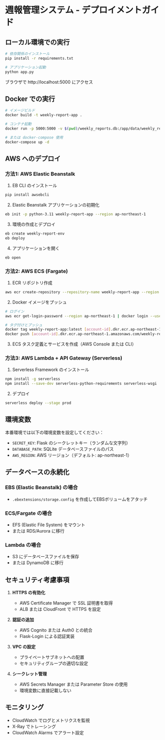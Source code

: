 # 週報管理システム - デプロイメントガイド

## ローカル環境での実行

```bash
# 依存関係のインストール
pip install -r requirements.txt

# アプリケーション起動
python app.py
```

ブラウザで http://localhost:5000 にアクセス

## Docker での実行

```bash
# イメージビルド
docker build -t weekly-report-app .

# コンテナ起動
docker run -p 5000:5000 -v $(pwd)/weekly_reports.db:/app/data/weekly_reports.db weekly-report-app

# または docker-compose 使用
docker-compose up -d
```

## AWS へのデプロイ

### 方法1: AWS Elastic Beanstalk

1. EB CLI のインストール
```bash
pip install awsebcli
```

2. Elastic Beanstalk アプリケーションの初期化
```bash
eb init -p python-3.11 weekly-report-app --region ap-northeast-1
```

3. 環境の作成とデプロイ
```bash
eb create weekly-report-env
eb deploy
```

4. アプリケーションを開く
```bash
eb open
```

### 方法2: AWS ECS (Fargate)

1. ECR リポジトリ作成
```bash
aws ecr create-repository --repository-name weekly-report-app --region ap-northeast-1
```

2. Docker イメージをプッシュ
```bash
# ログイン
aws ecr get-login-password --region ap-northeast-1 | docker login --username AWS --password-stdin [account-id].dkr.ecr.ap-northeast-1.amazonaws.com

# タグ付けとプッシュ
docker tag weekly-report-app:latest [account-id].dkr.ecr.ap-northeast-1.amazonaws.com/weekly-report-app:latest
docker push [account-id].dkr.ecr.ap-northeast-1.amazonaws.com/weekly-report-app:latest
```

3. ECS タスク定義とサービスを作成（AWS Console または CLI）

### 方法3: AWS Lambda + API Gateway (Serverless)

1. Serverless Framework のインストール
```bash
npm install -g serverless
npm install --save-dev serverless-python-requirements serverless-wsgi
```

2. デプロイ
```bash
serverless deploy --stage prod
```

## 環境変数

本番環境では以下の環境変数を設定してください：

- `SECRET_KEY`: Flask のシークレットキー（ランダムな文字列）
- `DATABASE_PATH`: SQLite データベースファイルのパス
- `AWS_REGION`: AWS リージョン（デフォルト: ap-northeast-1）

## データベースの永続化

### EBS (Elastic Beanstalk) の場合
- `.ebextensions/storage.config` を作成してEBSボリュームをアタッチ

### ECS/Fargate の場合
- EFS (Elastic File System) をマウント
- または RDS/Aurora に移行

### Lambda の場合
- S3 にデータベースファイルを保存
- または DynamoDB に移行

## セキュリティ考慮事項

1. **HTTPS の有効化**
   - AWS Certificate Manager で SSL 証明書を取得
   - ALB または CloudFront で HTTPS を設定

2. **認証の追加**
   - AWS Cognito または Auth0 との統合
   - Flask-Login による認証実装

3. **VPC の設定**
   - プライベートサブネットへの配置
   - セキュリティグループの適切な設定

4. **シークレット管理**
   - AWS Secrets Manager または Parameter Store の使用
   - 環境変数に直接記載しない

## モニタリング

- CloudWatch でログとメトリクスを監視
- X-Ray でトレーシング
- CloudWatch Alarms でアラート設定